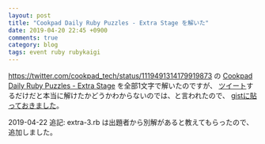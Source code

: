 ```yaml
---
layout: post
title: "Cookpad Daily Ruby Puzzles - Extra Stage を解いた"
date: 2019-04-20 22:45 +0900
comments: true
category: blog
tags: event ruby rubykaigi
---
```

<https://twitter.com/cookpad_tech/status/1119491314179919873> の
[Cookpad Daily Ruby Puzzles - Extra Stage](https://gist.github.com/mame/357bab3d5dfb8e830c8656f07d28a468) を全部1文字で解いたのですが、
[ツイート](https://twitter.com/znz/status/1119517511198732293)するだけだと本当に解けたかどうかわからないのでは、と言われたので、
[gistに貼っておきました](https://gist.github.com/znz/bbd7a2373ee0ed4cad37cdd4bcde4297)。

2019-04-22 追記: extra-3.rb は出題者から別解があると教えてもらったので、追加しました。

